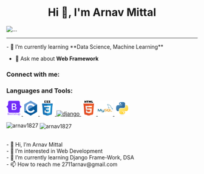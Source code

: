 <h1 align="center">Hi 👋, I'm Arnav Mittal</h1>
<img src="C:\Users\avive\Downloads\Inspirational Quote LinkedIn Banner.png" alt="..." style="position: relative width:auto height:auto;">
<hr/>
- 🌱 I’m currently learning **Data Science, Machine Learning**

- 💬 Ask me about **Web Framework**

<h3 align="left">Connect with me:</h3>
<p align="left">
</p>

<h3 align="left">Languages and Tools:</h3>
<p align="left"> <a href="https://getbootstrap.com" target="_blank" rel="noreferrer"> <img src="https://raw.githubusercontent.com/devicons/devicon/master/icons/bootstrap/bootstrap-plain-wordmark.svg" alt="bootstrap" width="40" height="40"/> </a> <a href="https://www.cprogramming.com/" target="_blank" rel="noreferrer"> <img src="https://raw.githubusercontent.com/devicons/devicon/master/icons/c/c-original.svg" alt="c" width="40" height="40"/> </a> <a href="https://www.w3schools.com/css/" target="_blank" rel="noreferrer"> <img src="https://raw.githubusercontent.com/devicons/devicon/master/icons/css3/css3-original-wordmark.svg" alt="css3" width="40" height="40"/> </a> <a href="https://www.djangoproject.com/" target="_blank" rel="noreferrer"> <img src="https://cdn.worldvectorlogo.com/logos/django.svg" alt="django" width="40" height="40"/> </a> <a href="https://www.w3.org/html/" target="_blank" rel="noreferrer"> <img src="https://raw.githubusercontent.com/devicons/devicon/master/icons/html5/html5-original-wordmark.svg" alt="html5" width="40" height="40"/> </a> <a href="https://www.mysql.com/" target="_blank" rel="noreferrer"> <img src="https://raw.githubusercontent.com/devicons/devicon/master/icons/mysql/mysql-original-wordmark.svg" alt="mysql" width="40" height="40"/> </a> <a href="https://www.python.org" target="_blank" rel="noreferrer"> <img src="https://raw.githubusercontent.com/devicons/devicon/master/icons/python/python-original.svg" alt="python" width="40" height="40"/> </a> </p>

<p><img align="left" src="https://github-readme-stats.vercel.app/api/top-langs?username=arnav1827&show_icons=true&locale=en&layout=compact" alt="arnav1827" /></p>

<p>&nbsp;<img align="center" src="https://github-readme-stats.vercel.app/api?username=arnav1827&show_icons=true&locale=en" alt="arnav1827" /></p>
<br>
- 👋 Hi, I’m Arnav Mittal <br>
- 👀 I’m interested in Web Development <br>
- 🌱 I’m currently learning Django Frame-Work, DSA <br>
- 📫 How to reach me 2711arnav@gmail.com <br>

<!---
arnav1827/arnav1827 is a ✨ special ✨ repository because its `README.md` (this file) appears on your GitHub profile.
You can click the Preview link to take a look at your changes.
--->
